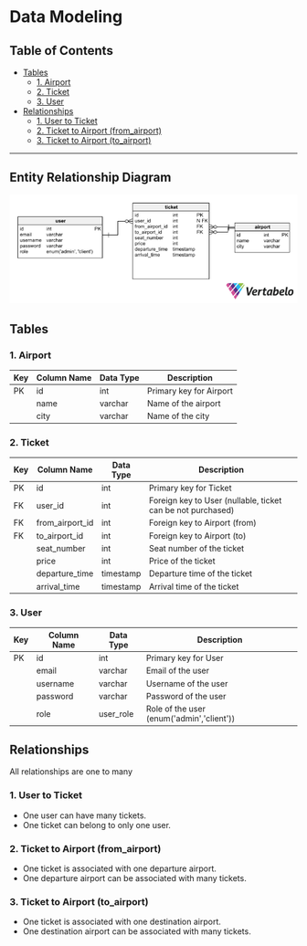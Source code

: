 # Data Modeling

## Table of Contents

- [Tables](#tables)
  - [1. Airport](#1-airport)
  - [2. Ticket](#2-ticket)
  - [3. User](#3-user)
- [Relationships](#relationships)
    - [1. User to Ticket](#1-user-to-ticket)
    - [2. Ticket to Airport (from_airport)](#2-ticket-to-airport-from_airport)
    - [3. Ticket to Airport (to_airport)](#3-ticket-to-airport-to_airport)

-----

## Entity Relationship Diagram

![data-modeling](erd.png)

## Tables

### 1. Airport

| Key | Column Name      | Data Type | Description                  |
|-----|------------------|-----------|------------------------------|
| PK  | id               | int       | Primary key for Airport     |
|     | name             | varchar   | Name of the airport          |
|     | city             | varchar   | Name of the city             |

### 2. Ticket

| Key | Column Name     | Data Type | Description                                                 |
|-----|-----------------|-----------|-------------------------------------------------------------|
| PK  | id              | int       | Primary key for Ticket                                      |
| FK  | user_id         | int       | Foreign key to User (nullable, ticket can be not purchased) |
| FK  | from_airport_id | int       | Foreign key to Airport (from)                               |
| FK  | to_airport_id   | int       | Foreign key to Airport (to)                                 |
|     | seat_number     | int       | Seat number of the ticket                                   |
|     | price           | int       | Price of the ticket                                         |
|     | departure_time  | timestamp | Departure time of the ticket                                |
|     | arrival_time    | timestamp | Arrival time of the ticket                                  |

### 3. User

| Key | Column Name | Data Type | Description                               |
|-----|-------------|-----------|-------------------------------------------|
| PK  | id          | int       | Primary key for User                      |
|     | email       | varchar   | Email of the user                         |
|     | username    | varchar   | Username of the user                      |
|     | password    | varchar   | Password of the user                      |
|     | role        | user_role | Role of the user (enum('admin','client')) |

## Relationships

All relationships are one to many

### 1. User to Ticket

- One user can have many tickets.
- One ticket can belong to only one user.

### 2. Ticket to Airport (from_airport)

- One ticket is associated with one departure airport.
- One departure airport can be associated with many tickets.

### 3. Ticket to Airport (to_airport)

- One ticket is associated with one destination airport.
- One destination airport can be associated with many tickets.
